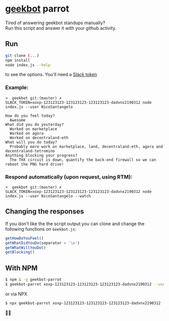 # [geekbot](https://geekbot.io/) parrot

Tired of answering geekbot standups manually?<br/>
Run this script and answer it with your github activity.

## Run

```bash
git clone (...)
npm install
node index.js --help
```

to see the options. You'll need a [Slack token](https://api.slack.com/custom-integrations/legacy-tokens)

### Example:

```
➜  geekbot git:(master) ✗
SLACK_TOKEN=xoxp-123123123-123123123-123123123-dadvnx2190312 node index.js --user NicoSantangelo

How do you feel today?
  Awesome
What did you do yesterday?
  Worked on marketplace
  Worked on agora
  Worked on decentraland-eth
What will you do today?
  Probably more work on marketplace, land, decentraland-eth, agora and decentraland-tetromino
Anything blocking your progress?
  The THX circuit is down, quantify the back-end firewall so we can reboot the PNG hard drive!
```

### Respond automatically (upon request, using RTM):

```
➜  geekbot git:(master) ✗
SLACK_TOKEN=xoxp-123123123-123123123-123123123-dadvnx2190312 node index.js --user NicoSantangelo --watch
```

## Changing the responses

If you don't like the the script output you can clone and change the following functions on `Geekbot.js`:

```javascript
getHowDoYouFeel()
getWhatDidYouDo(separator = '\n')
getWhatWillYouDo()
getBlocking()
```

## With NPM

```bash
$ npm i -g geekbot-parrot
$ geekbot-parrot xoxp-123123123-123123123-123123123-dadvnx2190312 --user NicoSantangelo
```

or via NPX

```bash
$ npx geekbot-parrot xoxp-123123123-123123123-123123123-dadvnx2190312 --user NicoSantangelo
```

:golfing_man:

